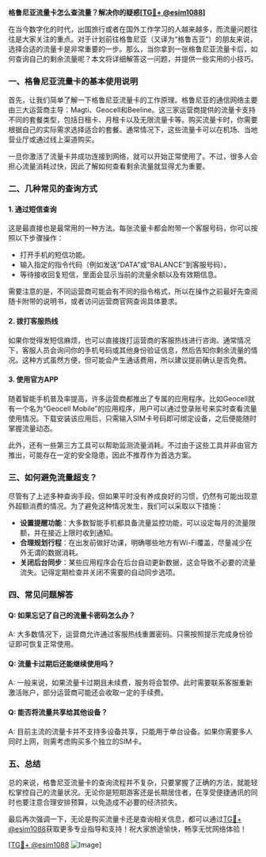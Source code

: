 **格鲁尼亚流量卡怎么查流量？解决你的疑惑[[TG💪+ @esim1088](https://t.me/s/esim1088)]**

在当今数字化的时代，出国旅行或者在国外工作学习的人越来越多，而流量问题往往是大家关注的重点。对于计划前往格鲁尼亚（又译为“格鲁吉亚”）的朋友来说，选择合适的流量卡是非常重要的一步。那么，当你拿到一张格鲁尼亚流量卡后，如何查询自己的剩余流量呢？本文将详细解答这一问题，并提供一些实用的小技巧。

### 一、格鲁尼亚流量卡的基本使用说明

首先，让我们简单了解一下格鲁尼亚流量卡的工作原理。格鲁尼亚的通信网络主要由三大运营商主导：Magti、Geocell和Beeline。这三家运营商提供的流量卡支持不同的套餐类型，包括日租卡、月租卡以及无限流量卡等。购买流量卡时，你需要根据自己的实际需求选择适合的套餐。通常情况下，这些流量卡可以在机场、当地营业厅或通过线上渠道购买。

一旦你激活了流量卡并成功连接到网络，就可以开始正常使用了。不过，很多人会担心流量消耗过快，因此了解如何查看剩余流量就显得尤为重要。

### 二、几种常见的查询方式

#### 1. **通过短信查询**
这是最直接也是最常用的一种方法。每张流量卡都会附带一个客服号码，你可以按照以下步骤操作：

- 打开手机的短信功能。
- 输入指定的指令代码（例如发送“DATA”或“BALANCE”到客服号码）。
- 等待接收回复短信，里面会显示当前的流量余额以及有效期信息。

需要注意的是，不同运营商可能会有不同的指令格式，所以在操作之前最好先查阅随卡附带的说明书，或者访问运营商官网查询具体要求。

#### 2. **拨打客服热线**
如果你觉得发短信麻烦，也可以直接拨打运营商的客服热线进行咨询。通常情况下，客服人员会询问你的手机号码或其他身份验证信息，然后告知你剩余流量的情况。这种方式虽然方便，但可能会产生通话费用，所以建议提前确认是否免费。

#### 3. **使用官方APP**
随着智能手机普及率提高，许多运营商都推出了专属的应用程序。比如Geocell就有一个名为“Geocell Mobile”的应用程序，用户可以通过登录账号来实时查看流量使用情况。下载安装该应用后，只需输入SIM卡号码即可绑定设备，之后便能随时掌握流量动态。

此外，还有一些第三方工具可以帮助监测流量消耗。不过由于这些工具并非由官方推出，可能存在一定的安全隐患，因此不推荐作为首选方案。

### 三、如何避免流量超支？

尽管有了上述多种查询手段，但如果平时没有养成良好的习惯，仍然有可能出现意外超额消费的情况。为了避免这种情况发生，我们可以采取以下措施：

- **设置提醒功能**：大多数智能手机都具备流量监控功能，可以设定每月的流量限额，并在接近上限时收到通知。
- **合理规划行程**：在出发前做好功课，明确哪些地方有Wi-Fi覆盖，尽量减少在外无谓的数据消耗。
- **关闭后台同步**：某些应用程序会在后台自动更新数据，这会导致不必要的流量流失。记得定期检查并关闭不需要的自动同步选项。

### 四、常见问题解答

#### Q: 如果忘记了自己的流量卡密码怎么办？
A: 大多数情况下，运营商允许通过客服热线重置密码。只需按照提示完成身份验证即可恢复正常使用。

#### Q: 流量卡过期后还能继续使用吗？
A: 一般来说，如果流量卡过期且未续费，服务将会暂停。此时需要联系客服重新激活账户，部分运营商可能还会收取一定的手续费。

#### Q: 能否将流量共享给其他设备？
A: 目前主流的流量卡并不支持多设备共享，只能用于单台设备。如果你需要多人同时上网，则需考虑购买多个独立的SIM卡。

### 五、总结

总的来说，格鲁尼亚流量卡的查询流程并不复杂，只要掌握了正确的方法，就能轻松掌控自己的流量状况。无论你是短期游客还是长期居住者，在享受便捷通讯的同时也要注意合理安排预算，以免造成不必要的经济损失。

最后再次强调一下，无论是购买流量卡还是查询相关信息，都可以通过[TG💪+ @esim1088](https://t.me/s/esim1088)获取更多专业指导和支持！祝大家旅途愉快，畅享无忧网络体验！

[[TG💪+ @esim1088](https://t.me/s/esim1088) ![Image](https://i.postimg.cc/4NQfJmqS/Snipaste-2025-05-13-00-14-12.png)]